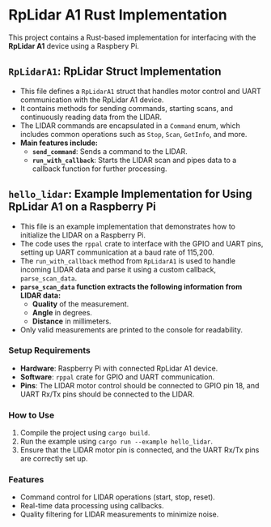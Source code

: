 # RpLidar A1 Rust Implementation

This project contains a Rust-based implementation for interfacing with the **RpLidar A1** device using a Raspbery Pi.

## `RpLidarA1`: RpLidar Struct Implementation
- This file defines a `RpLidarA1` struct that handles motor control and UART communication with the RpLidar A1 device.
- It contains methods for sending commands, starting scans, and continuously reading data from the LIDAR.
- The LIDAR commands are encapsulated in a `Command` enum, which includes common operations such as `Stop`, `Scan`, `GetInfo`, and more.
- **Main features include:**
  - **`send_command`**: Sends a command to the LIDAR.
  - **`run_with_callback`**: Starts the LIDAR scan and pipes data to a callback function for further processing.

## `hello_lidar`: Example Implementation for Using RpLidar A1 on a Raspberry Pi
- This file is an example implementation that demonstrates how to initialize the LIDAR on a Raspberry Pi.
- The code uses the `rppal` crate to interface with the GPIO and UART pins, setting up UART communication at a baud rate of 115,200.
- The `run_with_callback` method from `RpLidarA1` is used to handle incoming LIDAR data and parse it using a custom callback, `parse_scan_data`.
- **`parse_scan_data` function extracts the following information from LIDAR data:**
  - **Quality** of the measurement.
  - **Angle** in degrees.
  - **Distance** in millimeters.
- Only valid measurements are printed to the console for readability.

### Setup Requirements
- **Hardware**: Raspberry Pi with connected RpLidar A1 device.
- **Software**: `rppal` crate for GPIO and UART communication.
- **Pins**: The LIDAR motor control should be connected to GPIO pin 18, and UART Rx/Tx pins should be connected to the LIDAR.

### How to Use
1. Compile the project using `cargo build`.
2. Run the example using `cargo run --example hello_lidar`.
3. Ensure that the LIDAR motor pin is connected, and the UART Rx/Tx pins are correctly set up.

### Features
- Command control for LIDAR operations (start, stop, reset).
- Real-time data processing using callbacks.
- Quality filtering for LIDAR measurements to minimize noise.
